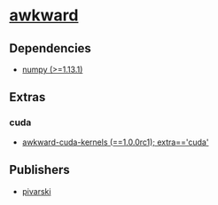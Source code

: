 # [awkward](https://pypi.org/project/awkward)

## Dependencies
- [numpy (>=1.13.1)](packages/n/numpy.md)


## Extras

### cuda
- [awkward-cuda-kernels (==1.0.0rc1); extra=='cuda'](packages/a/awkward-cuda-kernels.md)


## Publishers
- [pivarski](https://pypi.org/user/pivarski)

